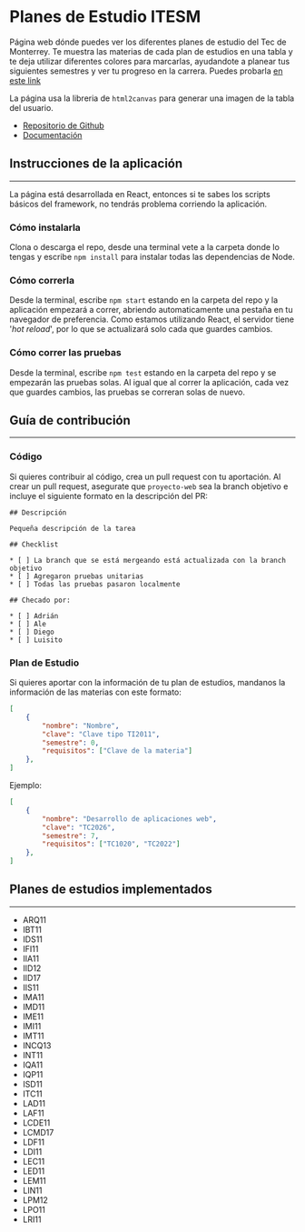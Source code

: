 # Planes de Estudio ITESM

Página web dónde puedes ver los diferentes planes de estudio del Tec de Monterrey. Te muestra las materias de cada plan de estudios en una tabla y te deja utilizar diferentes colores para marcarlas, ayudandote a planear tus siguientes semestres y ver tu progreso en la carrera. Puedes probarla [en este link](https://luispc111.github.io/PlanesDeEstudio/)

La página usa la libreria de `html2canvas` para generar una imagen de la tabla del usuario.
- [Repositorio de Github](https://github.com/niklasvh/html2canvas)
- [Documentación](https://html2canvas.hertzen.com/)

## Instrucciones de la aplicación
---

La página está desarrollada en React, entonces si te sabes los scripts básicos del framework, no tendrás problema corriendo la aplicación.

### __Cómo instalarla__

Clona o descarga el repo, desde una terminal vete a la carpeta donde lo tengas y escribe `npm install` para instalar todas las dependencias de Node.

### __Cómo correrla__

Desde la terminal, escribe `npm start` estando en la carpeta del repo y la aplicación empezará a correr, abriendo automaticamente una pestaña en tu navegador de preferencia. Como estamos utilizando React, el servidor tiene '_hot reload_', por lo que se actualizará solo cada que guardes cambios.

### __Cómo correr las pruebas__

Desde la terminal, escribe `npm test` estando en la carpeta del repo y se empezarán las pruebas solas. Al igual que al correr la aplicación, cada vez que guardes cambios, las pruebas se correran solas de nuevo.

## Guía de contribución
---

### __Código__

Si quieres contribuir al código, crea un pull request con tu aportación. Al crear un pull request, asegurate que `proyecto-web` sea la branch objetivo e incluye el siguiente formato en la descripción del PR:

```
## Descripción

Pequeña descripción de la tarea

## Checklist

* [ ] La branch que se está mergeando está actualizada con la branch objetivo
* [ ] Agregaron pruebas unitarias
* [ ] Todas las pruebas pasaron localmente

## Checado por:

* [ ] Adrián
* [ ] Ale
* [ ] Diego
* [ ] Luisito
```

### __Plan de Estudio__

Si quieres aportar con la información de tu plan de estudios, mandanos la información de las materias con este formato:

```json
[
    {
        "nombre": "Nombre",
        "clave": "Clave tipo TI2011",
        "semestre": 0,
        "requisitos": ["Clave de la materia"]
    },
]
```

Ejemplo:
```json
[
    {
        "nombre": "Desarrollo de aplicaciones web",
        "clave": "TC2026",
        "semestre": 7,
        "requisitos": ["TC1020", "TC2022"]
    },
]
```

## Planes de estudios implementados
---
- ARQ11
- IBT11
- IDS11
- IFI11
- IIA11
- IID12
- IID17
- IIS11
- IMA11
- IMD11
- IME11
- IMI11
- IMT11
- INCQ13
- INT11
- IQA11
- IQP11
- ISD11
- ITC11
- LAD11
- LAF11
- LCDE11
- LCMD17
- LDF11
- LDI11
- LEC11
- LED11
- LEM11
- LIN11
- LPM12
- LPO11
- LRI11
